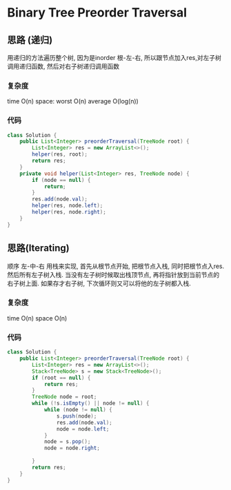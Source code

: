 # Binary Tree Preorder Traversal
## 思路 (递归)
用递归的方法遍历整个树, 因为是inorder 根-左-右, 所以跟节点加入res,对左子树调用递归函数,  然后对右子树递归调用函数
### 复杂度
time O(n) space: worst O(n) average O(log(n))

### 代码
```java
class Solution {
    public List<Integer> preorderTraversal(TreeNode root) {
        List<Integer> res = new ArrayList<>();
        helper(res, root);
        return res;
    }
    private void helper(List<Integer> res, TreeNode node) {
        if (node == null) {
            return;
        }
        res.add(node.val);
        helper(res, node.left);
        helper(res, node.right);
    }
}
```
## 思路(Iterating)
顺序 左-中-右
用栈来实现, 首先从根节点开始, 把根节点入栈, 同时把根节点入res.然后所有左子树入栈. 当没有左子树时候取出栈顶节点, 再将指针放到当前节点的右子树上面. 如果存才右子树, 下次循环则又可以将他的左子树都入栈.
### 复杂度
time O(n) space O(n)
### 代码
```java
class Solution {
    public List<Integer> preorderTraversal(TreeNode root) {
        List<Integer> res = new ArrayList<>();
        Stack<TreeNode> s = new Stack<TreeNode>();
        if (root == null) {
            return res;
        }
        TreeNode node = root;
        while (!s.isEmpty() || node != null) {
            while (node != null) {
                s.push(node);
                res.add(node.val);
                node = node.left;
            }
            node = s.pop();
            node = node.right;
            
        }
        return res;
    }
}
```
